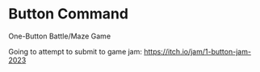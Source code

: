# Button Command
One-Button Battle/Maze Game

Going to attempt to submit to game jam: https://itch.io/jam/1-button-jam-2023
